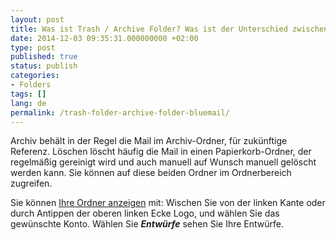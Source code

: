 ```yaml
---
layout: post
title: Was ist Trash / Archive Folder? Was ist der Unterschied zwischen Löschen und Archivieren? Was ist Archiv?
date: 2014-12-03 09:35:31.000000000 +02:00
type: post
published: true
status: publish
categories:
- Folders
tags: []
lang: de
permalink: /trash-folder-archive-folder-bluemail/
---
```


Archiv behält in der Regel die Mail im Archiv-Ordner, für zukünftige Referenz. Löschen löscht häufig die Mail in einen Papierkorb-Ordner, der regelmäßig gereinigt wird und auch manuell auf Wunsch manuell gelöscht werden kann. Sie können auf diese beiden Ordner im Ordnerbereich zugreifen.

Sie können [Ihre Ordner anzeigen](/navigieren-zwischen-Ordner/) mit: Wischen Sie von der linken Kante oder durch Antippen der oberen linken Ecke Logo, und wählen Sie das gewünschte Konto. Wählen Sie ***Entwürfe*** sehen Sie Ihre Entwürfe.
